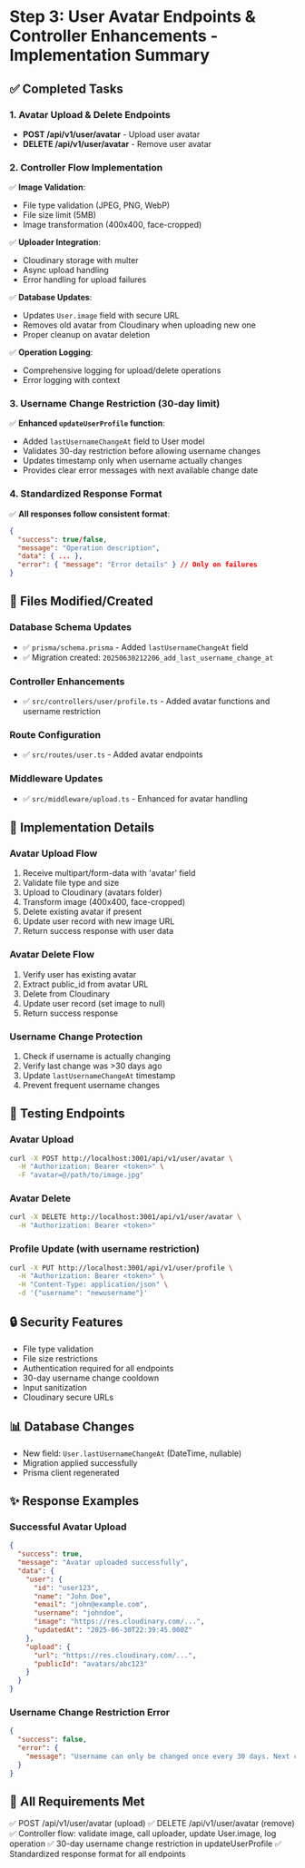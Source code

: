 # Step 3: User Avatar Endpoints & Controller Enhancements - Implementation Summary

## ✅ Completed Tasks

### 1. Avatar Upload & Delete Endpoints
- **POST /api/v1/user/avatar** - Upload user avatar
- **DELETE /api/v1/user/avatar** - Remove user avatar

### 2. Controller Flow Implementation
✅ **Image Validation**: 
- File type validation (JPEG, PNG, WebP)
- File size limit (5MB)
- Image transformation (400x400, face-cropped)

✅ **Uploader Integration**:
- Cloudinary storage with multer
- Async upload handling
- Error handling for upload failures

✅ **Database Updates**:
- Updates `User.image` field with secure URL
- Removes old avatar from Cloudinary when uploading new one
- Proper cleanup on avatar deletion

✅ **Operation Logging**:
- Comprehensive logging for upload/delete operations
- Error logging with context

### 3. Username Change Restriction (30-day limit)
✅ **Enhanced `updateUserProfile` function**:
- Added `lastUsernameChangeAt` field to User model
- Validates 30-day restriction before allowing username changes
- Updates timestamp only when username actually changes
- Provides clear error messages with next available change date

### 4. Standardized Response Format
✅ **All responses follow consistent format**:
```json
{
  "success": true/false,
  "message": "Operation description",
  "data": { ... },
  "error": { "message": "Error details" } // Only on failures
}
```

## 📁 Files Modified/Created

### Database Schema Updates
- ✅ `prisma/schema.prisma` - Added `lastUsernameChangeAt` field
- ✅ Migration created: `20250630212206_add_last_username_change_at`

### Controller Enhancements
- ✅ `src/controllers/user/profile.ts` - Added avatar functions and username restriction

### Route Configuration
- ✅ `src/routes/user.ts` - Added avatar endpoints

### Middleware Updates
- ✅ `src/middleware/upload.ts` - Enhanced for avatar handling

## 🔧 Implementation Details

### Avatar Upload Flow
1. Receive multipart/form-data with 'avatar' field
2. Validate file type and size
3. Upload to Cloudinary (avatars folder)
4. Transform image (400x400, face-cropped)
5. Delete existing avatar if present
6. Update user record with new image URL
7. Return success response with user data

### Avatar Delete Flow
1. Verify user has existing avatar
2. Extract public_id from avatar URL
3. Delete from Cloudinary
4. Update user record (set image to null)
5. Return success response

### Username Change Protection
1. Check if username is actually changing
2. Verify last change was >30 days ago
3. Update `lastUsernameChangeAt` timestamp
4. Prevent frequent username changes

## 🧪 Testing Endpoints

### Avatar Upload
```bash
curl -X POST http://localhost:3001/api/v1/user/avatar \
  -H "Authorization: Bearer <token>" \
  -F "avatar=@/path/to/image.jpg"
```

### Avatar Delete
```bash
curl -X DELETE http://localhost:3001/api/v1/user/avatar \
  -H "Authorization: Bearer <token>"
```

### Profile Update (with username restriction)
```bash
curl -X PUT http://localhost:3001/api/v1/user/profile \
  -H "Authorization: Bearer <token>" \
  -H "Content-Type: application/json" \
  -d '{"username": "newusername"}'
```

## 🔒 Security Features
- File type validation
- File size restrictions
- Authentication required for all endpoints
- 30-day username change cooldown
- Input sanitization
- Cloudinary secure URLs

## 📊 Database Changes
- New field: `User.lastUsernameChangeAt` (DateTime, nullable)
- Migration applied successfully
- Prisma client regenerated

## ✨ Response Examples

### Successful Avatar Upload
```json
{
  "success": true,
  "message": "Avatar uploaded successfully",
  "data": {
    "user": {
      "id": "user123",
      "name": "John Doe",
      "email": "john@example.com",
      "username": "johndoe",
      "image": "https://res.cloudinary.com/...",
      "updatedAt": "2025-06-30T22:39:45.000Z"
    },
    "upload": {
      "url": "https://res.cloudinary.com/...",
      "publicId": "avatars/abc123"
    }
  }
}
```

### Username Change Restriction Error
```json
{
  "success": false,
  "error": {
    "message": "Username can only be changed once every 30 days. Next change available on Jul 30 2025"
  }
}
```

## 🎯 All Requirements Met
✅ POST /api/v1/user/avatar (upload)
✅ DELETE /api/v1/user/avatar (remove)
✅ Controller flow: validate image, call uploader, update User.image, log operation
✅ 30-day username change restriction in updateUserProfile
✅ Standardized response format for all endpoints
